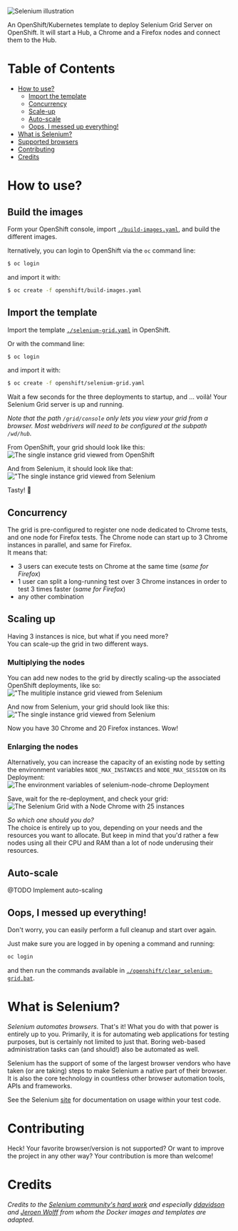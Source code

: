 ![Selenium illustration](public/images/hero.svg)

An OpenShift/Kubernetes template to deploy Selenium Grid Server on OpenShift. It will start a Hub, a Chrome and a Firefox nodes and connect them to the Hub.

# Table of Contents

- [How to use?](#how-to-use)
    - [Import the template](#import-the-template)
    - [Concurrency](#concurrency)
    - [Scale-up](#scale-up)
    - [Auto-scale](#auto-scale)
    - [Oops, I messed up everything!](#oops-i-messed-up-everything)
- [What is Selenium?](#what-is-selenium)
- [Supported browsers](#supported-browsers)
- [Contributing](#contributing)
- [Credits](#credits)

# How to use?

## Build the images
Form your OpenShift console, import [`./build-images.yaml`](./build-images.yaml), and build the different images.

lternatively, you can login to OpenShift via the `oc` command line:
```bash
$ oc login
```
and import it with:
```bash
$ oc create -f openshift/build-images.yaml
```

## Import the template
Import the template [`./selenium-grid.yaml`](./selenium-grid.yaml) in OpenShift. 

Or with the command line:
```bash
$ oc login
```
and import it with:
```bash
$ oc create -f openshift/selenium-grid.yaml
```

Wait a few seconds for the three deployments to startup, and ... voilà! Your Selenium Grid server is up and running.

*Note that the path `/grid/console` only lets you view your grid from a browser.
Most webdrivers will need to be configured at the subpath `/wd/hub`.*

From OpenShift, your grid should look like this:  
![The single instance grid viewed from OpenShift](./public/images/single_instance_in_os.png "The single instance grid viewed from OpenShift")

And from Selenium, it should look like that:
!["The single instance grid viewed from Selenium](./public/images/single_instance_in_grid.png "The single instance grid viewed from Selenium")

Tasty! 🍬

## Concurrency
The grid is pre-configured to register one node dedicated to Chrome tests, and one
node for Firefox tests. The Chrome node can start up to 3 Chrome instances in 
parallel, and same for Firefox.  
It means that:
- 3 users can execute tests on Chrome at the same time (*same for Firefox*)
- 1 user can split a long-running test over 3 Chrome instances in order to test
3 times faster (*same for Firefox*)
- any other combination

## Scaling up
Having 3 instances is nice, but what if you need more?   
You can scale-up the grid in two different ways.

### Multiplying the nodes
You can add new nodes to the grid by directly scaling-up the associated 
OpenShift deployments, like so:  
!["The mulitiple instance grid viewed from Selenium](./public/images/scaling_up.png "The single instance grid viewed from Selenium")

And now from Selenium, your grid should look like this:  
!["The single instance grid viewed from Selenium](./public/images/multi_instance_in_grid.png "The single instance grid viewed from Selenium")

Now you have 30 Chrome and 20 Firefox instances. Wow!

### Enlarging the nodes
Alternatively, you can increase the capacity of an existing node by setting the 
environment variables `NODE_MAX_INSTANCES` and `NODE_MAX_SESSION` on its 
Deployment:
![The environment variables of selenium-node-chrome Deployment](./public/images/deployment_config_env_vars.png "The environment variables of selenium-node-chrome Deployment")

Save, wait for the re-deployment, and check your grid:
![The Selenium Grid with a Node Chrome with 25 instances](./public/images/bigger_node.png "The Selenium Grid with a Node Chrome with 25 instances")

*So which one should you do?*  
The choice is entirely up to you, depending on your needs and the resources you
want to allocate. But keep in mind that you'd rather a few nodes using all their
CPU and RAM than a lot of node underusing their resources.

## Auto-scale

@TODO Implement auto-scaling

## Oops, I messed up everything!
Don't worry, you can easily perform a full cleanup and start over again.

Just make sure you are logged in by opening a command and running:
```bash
oc login
```
and then run the commands available in [`./openshift/clear_selenium-grid.bat`](./openshift/clear_selenium-grid.bat).

# What is Selenium?
_Selenium automates browsers._ That's it! What you do with that power is 
entirely up to you. Primarily, it is for automating web applications for testing
purposes, but is certainly not limited to just that. Boring web-based 
administration tasks can (and should!) also be automated as well.

Selenium has the support of some of the largest browser vendors who have taken 
(or are taking) steps to make Selenium a native part of their browser. It is 
also the core technology in countless other browser automation tools, APIs and 
frameworks.

See the Selenium [site](http://docs.seleniumhq.org/) for documentation on usage 
within your test code.

# Contributing
Heck! Your favorite browser/version is not supported? Or want to improve the project in 
any other way?
Your contribution is more than welcome!

# Credits
_Credits to the [Selenium community's hard work](https://github.com/SeleniumHQ/docker-selenium/tree/master/Base) and especially [ddavidson](https://github.com/ddavison) and [Jeroen Wolff](https://github.com/jr00n) from whom the Docker images and templates are adapted._
